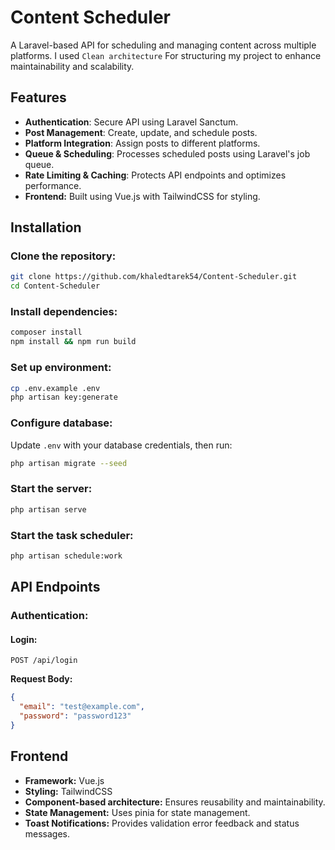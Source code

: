 # Content Scheduler
A Laravel-based API for scheduling and managing content across multiple platforms.
I used `Clean architecture` For structuring my project to enhance maintainability and scalability.

## Features
- **Authentication**: Secure API using Laravel Sanctum.
- **Post Management**: Create, update, and schedule posts.
- **Platform Integration**: Assign posts to different platforms.
- **Queue & Scheduling**: Processes scheduled posts using Laravel's job queue.
- **Rate Limiting & Caching**: Protects API endpoints and optimizes performance.
- **Frontend:** Built using Vue.js with TailwindCSS for styling.
  
## Installation

### Clone the repository:
```bash
git clone https://github.com/khaledtarek54/Content-Scheduler.git  
cd Content-Scheduler
```

### Install dependencies:
```bash
composer install  
npm install && npm run build  
```

### Set up environment:
```bash
cp .env.example .env  
php artisan key:generate  
```

### Configure database:
Update `.env` with your database credentials, then run:
```bash
php artisan migrate --seed  
```

### Start the server:
```bash
php artisan serve  
```

### Start the task scheduler:
```bash
php artisan schedule:work  
```

## API Endpoints

### Authentication:
#### Login:
```http
POST /api/login
```
**Request Body:**
```json
{
  "email": "test@example.com",
  "password": "password123"
}
```
## Frontend
- **Framework:** Vue.js
- **Styling:** TailwindCSS
- **Component-based architecture:** Ensures reusability and maintainability.
- **State Management:** Uses pinia for state management.
- **Toast Notifications:** Provides validation error feedback and status messages.




